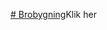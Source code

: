 [# Brobygning](https://www.dropbox.com/scl/fi/74im3qql9i7bmlvtmi217/Trafiklys-Randers-Real-2023.pdf?rlkey=wt4urmcnw5bz8ypumo3e6g6u8&dl=0)Klik her
